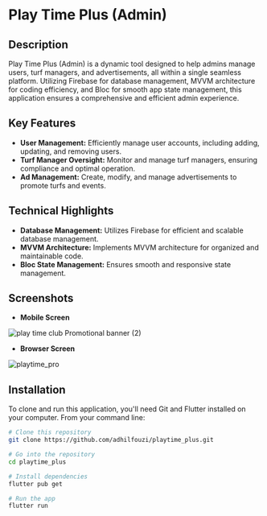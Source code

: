 # Play Time Plus (Admin)

## Description

Play Time Plus (Admin) is a dynamic tool designed to help admins manage users, turf managers, and advertisements, all within a single seamless platform. Utilizing Firebase for database management, MVVM architecture for coding efficiency, and Bloc for smooth app state management, this application ensures a comprehensive and efficient admin experience.

## Key Features

- **User Management:** Efficiently manage user accounts, including adding, updating, and removing users.
- **Turf Manager Oversight:** Monitor and manage turf managers, ensuring compliance and optimal operation.
- **Ad Management:** Create, modify, and manage advertisements to promote turfs and events.

## Technical Highlights

- **Database Management:** Utilizes Firebase for efficient and scalable database management.
- **MVVM Architecture:** Implements MVVM architecture for organized and maintainable code.
- **Bloc State Management:** Ensures smooth and responsive state management.

## Screenshots
- **Mobile Screen**
  
![play time club  Promotional  banner (2)](https://github.com/adhilfouzi/playtime_plus/assets/141894607/ba8acd9c-8073-4e39-8f62-a41067f07c82)

- **Browser Screen**
  
![playtime_pro](https://github.com/adhilfouzi/playtime_pro/assets/141894607/11373479-2ae4-4a8c-b15b-d1b2af0ff4a7)

## Installation
To clone and run this application, you'll need Git and Flutter installed on your computer. From your command line:

```bash
# Clone this repository
git clone https://github.com/adhilfouzi/playtime_plus.git

# Go into the repository
cd playtime_plus

# Install dependencies
flutter pub get

# Run the app
flutter run
